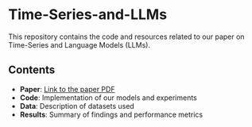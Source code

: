 # Time-Series-and-LLMs

This repository contains the code and resources related to our paper on Time-Series and Language Models (LLMs).


## Contents

- **Paper**: [Link to the paper PDF](#)
- **Code**: Implementation of our models and experiments
- **Data**: Description of datasets used
- **Results**: Summary of findings and performance metrics
